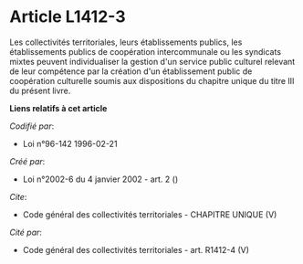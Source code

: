 # Article L1412-3

Les collectivités territoriales, leurs établissements publics, les établissements publics de coopération intercommunale ou
les syndicats mixtes peuvent individualiser la gestion d'un service public culturel relevant de leur compétence par la
création d'un établissement public de coopération culturelle soumis aux dispositions du chapitre unique du titre III du
présent livre.

**Liens relatifs à cet article**

_Codifié par_:

  - Loi n°96-142 1996-02-21

_Créé par_:

  - Loi n°2002-6 du 4 janvier 2002 - art. 2 ()

_Cite_:

  - Code général des collectivités territoriales -  CHAPITRE UNIQUE (V)

_Cité par_:

  - Code général des collectivités territoriales - art. R1412-4 (V)
